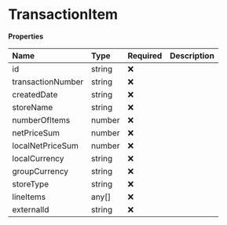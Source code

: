# TransactionItem

**Properties**

| Name              | Type   | Required | Description |
| :---------------- | :----- | :------- | :---------- |
| id                | string | ❌       |             |
| transactionNumber | string | ❌       |             |
| createdDate       | string | ❌       |             |
| storeName         | string | ❌       |             |
| numberOfItems     | number | ❌       |             |
| netPriceSum       | number | ❌       |             |
| localNetPriceSum  | number | ❌       |             |
| localCurrency     | string | ❌       |             |
| groupCurrency     | string | ❌       |             |
| storeType         | string | ❌       |             |
| lineItems         | any[]  | ❌       |             |
| externalId        | string | ❌       |             |
